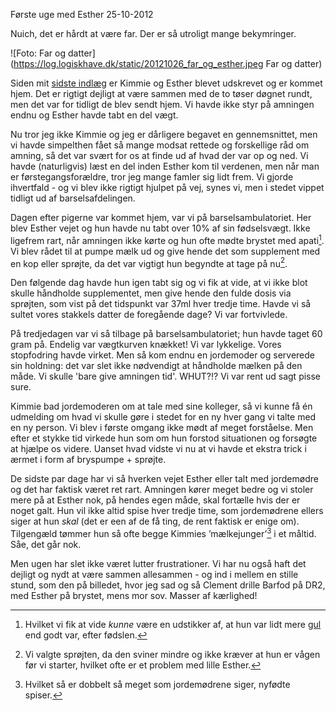 F&oslash;rste uge med Esther
25-10-2012

Nuich, det er hårdt at være far. Der er så utroligt mange bekymringer. 

![Foto: Far og datter](https://log.logiskhave.dk/static/20121026_far_og_esther.jpeg Far og datter)

Siden mit [sidste indlæg][fodselsdag] er Kimmie og Esther blevet udskrevet og er kommet hjem. Det er rigtigt dejligt at være sammen med de to tøser døgnet rundt, men det var for tidligt de blev sendt hjem. Vi havde ikke styr på amningen endnu og Esther havde tabt en del vægt.<!-- more -->

Nu tror jeg ikke Kimmie og jeg er dårligere begavet en gennemsnittet, men vi havde simpelthen fået så mange modsat rettede og forskellige råd om amning, så det var svært for os at finde ud af hvad der var op og ned. Vi havde (naturligvis) læst en del inden Esther kom til verdenen, men når man er førstegangsforældre, tror jeg mange famler sig lidt frem. Vi gjorde ihvertfald - og vi blev ikke rigtigt hjulpet på vej, synes vi, men i stedet vippet tidligt ud af barselsafdelingen.

Dagen efter pigerne var kommet hjem, var vi på barselsambulatoriet. Her blev Esther vejet og hun havde nu tabt over 10% af sin fødselsvægt. Ikke ligefrem rart, når amningen ikke kørte og hun ofte mødte brystet med apati[^3]. Vi blev rådet til at pumpe mælk ud og give hende det som supplement med en kop eller sprøjte, da det var vigtigt hun begyndte at tage på nu[^1].

Den følgende dag havde hun igen tabt sig og vi fik at vide, at vi ikke blot skulle håndholde supplementet, men give hende den fulde dosis via sprøjten, som vist på det tidspunkt var 37ml hver tredje time. Havde vi så sultet vores stakkels datter de foregående dage? Vi var fortvivlede.

På tredjedagen var vi så tilbage på barselsambulatoriet; hun havde taget 60 gram på. Endelig var vægtkurven knækket! Vi var lykkelige. Vores stopfodring havde virket. Men så kom endnu en jordemoder og serverede sin holdning: det var slet ikke nødvendigt at håndholde mælken på den måde. Vi skulle 'bare give amningen tid'. WHUT?!? Vi var rent ud sagt pisse sure. 

Kimmie bad jordemoderen om at tale med sine kolleger, så vi kunne få én udmelding om hvad vi skulle gøre i stedet for en ny hver gang vi talte med en ny person. Vi blev i første omgang ikke mødt af meget forståelse. Men efter et stykke tid virkede hun som om hun forstod situationen og forsøgte at hjælpe os videre. Uanset hvad vidste vi nu at vi havde et ekstra trick i ærmet i form af bryspumpe + sprøjte.

De sidste par dage har vi så hverken vejet Esther eller talt med jordemødre og det har faktisk været ret rart. Amningen kører meget bedre og vi stoler mere på at Esther nok, på hendes egen måde, skal fortælle hvis der er noget galt. Hun vil ikke altid spise hver tredje time, som jordemødrene ellers siger at hun *skal* (det er een af de få ting, de rent faktisk er enige om). Tilgengæld tømmer hun så ofte begge Kimmies ’mælkejunger’[^2] i et måltid. Såe, det går nok.

Men ugen har slet ikke været lutter frustrationer. Vi har nu også haft det dejligt og nydt at være sammen allesammen - og ind i mellem en stille stund, som den på billedet, hvor jeg sad og så Clement drille Barfod på DR2, med Esther på brystet, mens mor sov. Masser af kærlighed!

[fodselsdag]: /2012/20121020_foedselsdag.html
[^3]: Hvilket vi fik at vide *kunne* være en udstikker af, at hun var lidt mere [gul](http://www.sundhedsplejersken.dk/Find-svar/Find-alle-svar-demo/Born/Gulsot/) end godt var, efter fødslen.
[^1]: Vi valgte sprøjten, da den sviner mindre og ikke kræver at hun er vågen før vi starter, hvilket ofte er et problem med lille Esther. 
[^2]: Hvilket så er dobbelt så meget som jordemødrene siger, nyfødte spiser.   
